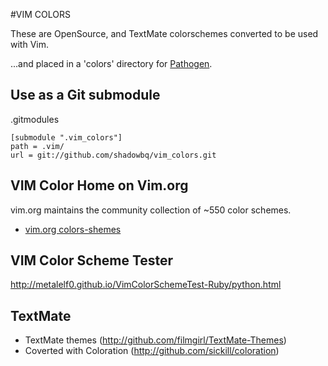#VIM COLORS

These are OpenSource, and TextMate colorschemes converted to be used with Vim.

...and placed in a 'colors' directory for [Pathogen](https://github.com/tpope/vim-pathogen).

## Use as a Git submodule

  .gitmodules

```shell
[submodule ".vim_colors"]
path = .vim/
url = git://github.com/shadowbq/vim_colors.git
```

## VIM Color Home on Vim.org
vim.org maintains the community collection of ~550 color schemes.
* [vim.org colors-shemes](http://www.vim.org/scripts/script_search_results.php?keywords=&script_type=color+scheme&order_by=rating&direction=descending&search=search)

## VIM Color Scheme Tester

http://metalelf0.github.io/VimColorSchemeTest-Ruby/python.html


## TextMate
* TextMate themes (http://github.com/filmgirl/TextMate-Themes)
* Coverted with Coloration (http://github.com/sickill/coloration) 
